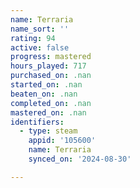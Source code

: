 ```yaml
---
name: Terraria
name_sort: ''
rating: 94
active: false
progress: mastered
hours_played: 717
purchased_on: .nan
started_on: .nan
beaten_on: .nan
completed_on: .nan
mastered_on: .nan
identifiers:
  - type: steam
    appid: '105600'
    name: Terraria
    synced_on: '2024-08-30'

---
```

